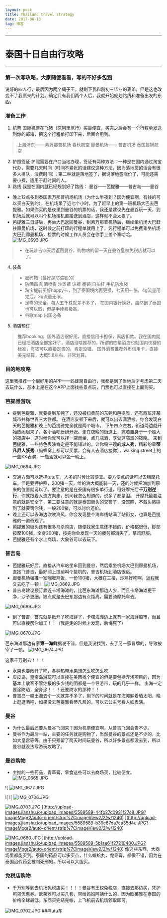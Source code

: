 ```yaml
---
layout: post
title: Thailand travel strategy
date: 2017-06-13
tag: 博客
---
```


---
# 泰国十日自由行攻略
---
### 第一次写攻略，大家随便看看，写的不好多包涵  

  说好的四人行，最后因为两个鸽子王，就剩下我和刚初三毕业的表弟，但是这也改变不了我原来的计划。确定只有我们两个人后，我就开始规划路线和准备出发的东西。

### 准备工作  
  
1. 机票
国际机票在飞猪（原阿里旅行）买最便宜，买完之后会有一个行程单发送到你的邮箱，把这个行程单打印下来，后面会用到。
> 上海浦东—— 素万那普机场   春秋航空
   廊曼机场—— 普吉机场   泰国雄狮航空
2. 护照签证
 护照需要在户口当地办理，签证有两种方法：一种是在国内通过淘宝代办，需要几天时间（时间不紧张的话建议这种方法，因为落地签的话会有很多人排队，浪费时间）；第二种就是落地签了，据说落地签涨价了，可能还需要小费，适用于赶时间的人。
3. 路线
我是在国内就已经规划好了路线：
曼谷——芭提雅——普吉岛——曼谷
> 
 - 晚上12点多到泰国素万那普机场机场（为什么半夜到？因为便宜啊，有钱的可以买白天到的），在机场呆了近七个小时，为了赶早上的第一班机场大巴去芭提雅。如果你买的是夜里到曼谷的机票的话，我还是建议先在曼谷玩一天，到机场后就可以叫个机场接机直接送到酒店，这样就不会太累了。
 - 芭提雅三日游后，再坐大巴返回曼谷，到素万那普机场后，继续坐机场大巴赶往廊曼机场，这时候之前打印的行程单就用上了，凭行程单可以免费乘坐机场大巴到廊曼机场，检票的时候工作人员会在你手上盖个章哈哈。
![IMG_0693.JPG](http://upload-images.jianshu.io/upload_images/5589589-569febfca5ac924d.JPG?imageMogr2/auto-orient/strip%7CimageView2/2/w/1240)
> - 在玩普吉四天后返回曼谷，购物啥的留一天在曼谷皇权免税店就可以了。
4. 装备
> - 密码箱（最好是防盗锁的）
> - 防晒霜 防晒喷雾 沙滩裤 泳裤 墨镜 自拍杆 手机防水袋
> - 淘宝提前买好happy卡，到了泰国境内再更换，七天用一张，4g流量用完后，3g流量无限。
> - 足够的现金，每人五千株就差不多了， 在国内银行换好，虽然到了泰国也可以取，但是手续费极高。
> - 谷歌map 出国必备

5. 酒店预订
 >  推荐booking，国外酒店很好用，直接信用卡担保，离店扣款。我在国内就已经把酒店全部定好了，酒店没啥推荐的，所谓的四星酒店也就国内快捷的标准，有钱可以直接定贵的，肯定没错。
国外消费推荐外币信用卡，直接美元结算，大概5.8左右，非常划算。


  
### 目的地攻略
这里我推荐一个很好用的APP——蚂蜂窝自由行，我都是到了当地后才考虑第二天去玩什么，基本上是在这个APP上面找些景点玩，门票也可以直接在上面购买。

### 芭提雅游玩
- 提到芭提雅，就要提到东莞了，还没被扫黄前的东莞和芭提雅，还有西班牙某城市并称世界三大性都。
在酒店安顿下来后，就可以出去潇洒啦。你会发现白天的芭提雅和晚上的芭提雅完全就是两个城市。
下午四点左右，街道两边就开始热闹起来了，各个酒吧纷纷开张。走在夜晚的街道上，宛若置身于一个超大的夜店中，这时候你就可以择一店而坐，点几瓶酒，享受这喧嚣的夜晚。
来到芭提雅，一些特色表演肯定是不能错过的，让你毁三观的**成人秀**，精彩纷呈**蒂凡尼人妖秀**（蚂蜂窝上都可以买票，会有人去酒店接你），walking street上的一些XX表演，一瓶酒就可以坐一晚上。

![IMG_0694.JPG](http://upload-images.jianshu.io/upload_images/5589589-44cd0b71f7a38e29.JPG?imageMogr2/auto-orient/strip%7CimageView2/2/w/1240)

- 交通方面可以选择tutu车，人多的时候比较便宜。要方便点的话可以去租摩托车，但是要押护照，200猪一天，给的油大概能骑一天，还的时候把油加到原来的位置就可以了。要注意的是在泰国有很多单行道，租好摩托后**千万别逆行**，你就跟着人流方向走，别问我怎么知道的，说多了都是泪。
开摩托最要注意的就是安全了，第二要注意的就是泰国街头的交警了，没驾照，不戴头盔碰到了就要罚你钱，一般200猪，可以讨价还价。
- 晚上还可以去海边吹吹海风，你会发现整个海岸线站满了站街女，也算是芭提雅的一道奇观了。
- 芭提雅的街头还有很多马杀鸡店，随便找家生意还不错的，价格都很低，脚部按摩100猪，全身200猪，按完你会发现一天的疲劳都消失了，草鸡舒服。
- 芭提雅还有个水上商场，大象谷可以去玩下。

### 普吉岛
- 芭提雅玩好后，直接从汽车站坐车回到曼谷，然后乘坐机场大巴到廊曼机场，直接飞普吉，最好网上提前叫个接机的，普吉机场到酒店很远。
- 廊曼机场强推一家咖喱鸡饭，一份100猪，大概在三楼，炒鸡好吃啊，返程我又去吃了一顿！
![IMG_0669.JPG](http://upload-images.jianshu.io/upload_images/5589589-c8c2ef0d7ed6a5fc.JPG?imageMogr2/auto-orient/strip%7CimageView2/2/w/1240)
- 普吉岛建议预订靠近卡塔海滩的，比芭东海滩那边人少，而且卡塔海滩更干净，沙子更细，缺点就是去巴东那边有点距离，需要骑摩托车去。

![IMG_0689.JPG](http://upload-images.jianshu.io/upload_images/5589589-c045e54314d16deb.JPG?imageMogr2/auto-orient/strip%7CimageView2/2/w/1240)

- 到了普吉，首先就是敞开了吃海鲜了，卡塔海滩边上就有一家海鲜超市，而且可以直接帮你加工！！（我是走的时候才发现，后悔死了）

![IMG_0670.JPG](http://upload-images.jianshu.io/upload_images/5589589-baa6c5c773505fc1.JPG?imageMogr2/auto-orient/strip%7CimageView2/2/w/1240)

芭东海滩那边有家**第一海鲜**据说不错，但是我没找到，去了另一家冒牌的，导致被宰了一顿。
![IMG_0674.JPG](http://upload-images.jianshu.io/upload_images/5589589-a47c173377d6ef36.JPG?imageMogr2/auto-orient/strip%7CimageView2/2/w/1240)

这家千万别去！！！
- 水果也要敞开了吃，各种热带水果想怎么吃怎么吃
- 皮皮岛，皇帝岛游玩可以直接在美团找个便宜的但是要包括浮浅项目的，因为基本上散客不管你报的多少钱的团都是一个导游带，玩的几乎一样。
出海一定要涂防晒，全身涂！！！还要防水的那种！！
- 普吉岛一般出海去个一次就差不多了，剩下的时间就是在海滩躺着晒太阳，晚上逛逛酒吧，如果没去芭提雅看蒂凡尼的，可以去公主号看人妖表演。

### 曼谷
- 为什么最后还要从曼谷飞回来？因为机票便宜啊，从普吉飞回会贵不少。
- 曼谷作为最后一站，主要的任务就是购物了，当然曼谷的景点还是不少的，比如大皇宫等等。由于只预留了两天时间玩曼谷，所以好多景点都没去到，所以曼谷就没法写游玩攻略了。

### 曼谷购物
- 主推的一些药品，青草膏，零食这些可以去商场买，比较便宜。
![IMG_0665.JPG](http://upload-images.jianshu.io/upload_images/5589589-9f2e55aa084497e0.JPG?imageMogr2/auto-orient/strip%7CimageView2/2/w/1240)

![
![IMG_0677.JPG](http://upload-images.jianshu.io/upload_images/5589589-108d522c1e6c9b9b.JPG?imageMogr2/auto-orient/strip%7CimageView2/2/w/1240)

![
![
![IMG_0706.JPG](http://upload-images.jianshu.io/upload_images/5589589-73f4022d52304607.JPG?imageMogr2/auto-orient/strip%7CimageView2/2/w/1240)

![IMG_0703.JPG](http://upload-images.jianshu.io/upload_images/5589589-1b7d14bb037722e1.JPG?imageMogr2/auto-orient/strip%7CimageView2/2/w/1240)
](http://upload-images.jianshu.io/upload_images/5589589-44fb27c0931f27c8.JPG?imageMogr2/auto-orient/strip%7CimageView2/2/w/1240)
](http://upload-images.jianshu.io/upload_images/5589589-b39c87da7ca35d4e.JPG?imageMogr2/auto-orient/strip%7CimageView2/2/w/1240)

![IMG_0680.JPG](http://upload-images.jianshu.io/upload_images/5589589-3b22e8678ece141b.JPG?imageMogr2/auto-orient/strip%7CimageView2/2/w/1240)
](http://upload-images.jianshu.io/upload_images/5589589-5b1ae61f27210400.JPG?imageMogr2/auto-orient/strip%7CimageView2/2/w/1240)
像这些东西，大商场里都能买到。泰国的药品可以多买点，什么蜈蚣丸，虎骨膏，都很不错，因为在泰国治假药会被判死刑的，所以可以大胆买。

### 免税店购物
- 千万别等到去机场免税店买！！！！曼谷有王权免税店，直接去那边买，凭护照领优惠券。欧莱雅可以买几套，带给妈妈阿姨什么的，因为欧莱雅在泰国的价格全球最低。东西买完结完帐，上飞机前去机场领取即可。



![
![
![
![IMG_0702.JPG](http://upload-images.jianshu.io/upload_images/5589589-297dd54e901973e5.JPG?imageMogr2/auto-orient/strip%7CimageView2/2/w/1240)
](http://upload-images.jianshu.io/upload_images/5589589-5e53d1ad0cb9f516.JPG?imageMogr2/auto-orient/strip%7CimageView2/2/w/1240)
](http://upload-images.jianshu.io/upload_images/5589589-c6d91677b66bb6d7.JPG?imageMogr2/auto-orient/strip%7CimageView2/2/w/1240)](http://upload-images.jianshu.io/upload_images/5589589-eafc501beab05943.JPG?imageMogr2/auto-orient/strip%7CimageView2/2/w/1240)
###tutu车








